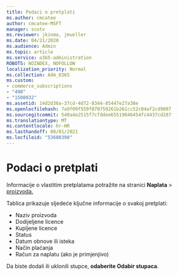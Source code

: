 ```yaml
---
title: Podaci o pretplati
ms.author: cmcatee
author: cmcatee-MSFT
manager: scotv
ms.reviewer: jkinma, jmueller
ms.date: 04/21/2020
ms.audience: Admin
ms.topic: article
ms.service: o365-administration
ROBOTS: NOINDEX, NOFOLLOW
localization_priority: Normal
ms.collection: Adm_O365
ms.custom:
- commerce_subscriptions
- "490"
- "1500032"
ms.assetid: 14d2d36a-37cd-4d72-8344-85447e27a38e
ms.openlocfilehash: 7a9f09f559f070759261b261cc52c04af2cd9007
ms.sourcegitcommit: 540a4e2515f7cfddee65519046454fc4437cd287
ms.translationtype: MT
ms.contentlocale: hr-HR
ms.lasthandoff: 08/01/2021
ms.locfileid: "53680398"
---
```

# <a name="subscription-information"></a>Podaci o pretplati

Informacije o vlastitim pretplatama potražite na stranici **Naplata** \> [proizvoda.](https://go.microsoft.com/fwlink/p/?linkid=842054)
  
Tablica prikazuje sljedeće ključne informacije o svakoj pretplati:
  
- Naziv proizvoda
- Dodijeljene licence
- Kupljene licence
- Status
- Datum obnove ili isteka
- Način plaćanja
- Račun za naplatu (ako je primjenjivo)
 
Da biste dodali ili uklonili stupce, **odaberite Odabir stupaca**.